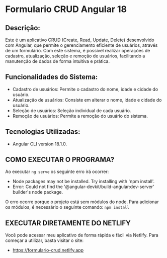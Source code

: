 # Formulario CRUD Angular 18

## Descrição:
Este é um aplicativo CRUD (Create, Read, Update, Delete) desenvolvido com Angular, que permite o gerenciamento eficiente de usuários, através de um formulário. 
Com este sistema, é possível realizar operações de cadastro, atualização, seleção e remoção de usuários, facilitando a manutenção de dados de forma intuitiva e prática.

## Funcionalidades do Sistema:
- Cadastro de usuários: Permite o cadastro do nome, idade e cidade do usuário.
- Atualização de usuários: Consiste em alterar o nome, idade e cidade do usuário.
- Seleção de usuários: Seleção individual de cada usuário.
- Remoção de usuários: Permite a remoção do usuário do sistema.

## Tecnologias Utilizadas:
- Angular CLI version 18.1.0.


## COMO EXECUTAR O PROGRAMA?
Ao executar `ng serve` os seguinte erro irá ocorrer: 
- Node packages may not be installed. Try installing with 'npm install'.
- Error: Could not find the '@angular-devkit/build-angular:dev-server' builder's node package.

O erro ocorre porque o projeto está sem módulos do node. Para adicionar os módulos, é necessário o seguinte comando:
`npm install`

## EXECUTAR DIRETAMENTE DO NETLIFY
Você pode acessar meu aplicativo de forma rápida e fácil via Netlify. Para começar a utilizar, basta visitar o site:
- https://formulario-crud.netlify.app
